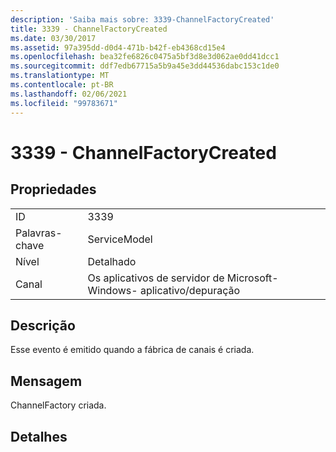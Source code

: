 ```yaml
---
description: 'Saiba mais sobre: 3339-ChannelFactoryCreated'
title: 3339 - ChannelFactoryCreated
ms.date: 03/30/2017
ms.assetid: 97a395dd-d0d4-471b-b42f-eb4368cd15e4
ms.openlocfilehash: bea32fe6826c0475a5bf3d8e3d062ae0dd41dcc1
ms.sourcegitcommit: ddf7edb67715a5b9a45e3dd44536dabc153c1de0
ms.translationtype: MT
ms.contentlocale: pt-BR
ms.lasthandoff: 02/06/2021
ms.locfileid: "99783671"
---
```

# <a name="3339---channelfactorycreated"></a>3339 - ChannelFactoryCreated

## <a name="properties"></a>Propriedades  
  
|||  
|-|-|  
|ID|3339|  
|Palavras-chave|ServiceModel|  
|Nível|Detalhado|  
|Canal|Os aplicativos de servidor de Microsoft-Windows- aplicativo/depuração|  
  
## <a name="description"></a>Descrição  

 Esse evento é emitido quando a fábrica de canais é criada.  
  
## <a name="message"></a>Mensagem  

 ChannelFactory criada.  
  
## <a name="details"></a>Detalhes

